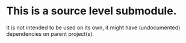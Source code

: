 # This is a source level submodule.

It is not intended to be used on its own, 
it might have (undocumented) dependencies on parent project(s).

